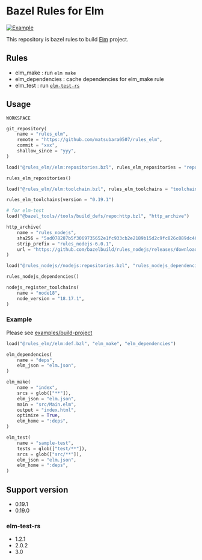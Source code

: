 # Bazel Rules for Elm

[![Example](https://github.com/matsubara0507/rules_elm/actions/workflows/examples.yaml/badge.svg)](https://github.com/matsubara0507/rules_elm/actions/workflows/examples.yaml)

This repository is bazel rules to build [Elm](https://elm-lang.org/) project.

## Rules

- elm_make : run `elm make`
- elm_dependencies : cache dependencies for elm_make rule
- elm_test : run [`elm-test-rs`](https://github.com/mpizenberg/elm-test-rs)

## Usage

`WORKSPACE`

```py
git_repository(
    name = "rules_elm",
    remote = "https://github.com/matsubara0507/rules_elm",
    commit = "xxx",
    shallow_since = "yyy",
)

load("@rules_elm//elm:repositories.bzl", rules_elm_repositories = "repositories")

rules_elm_repositories()

load("@rules_elm//elm:toolchain.bzl", rules_elm_toolchains = "toolchains")

rules_elm_toolchains(version = "0.19.1")

# for elm-test
load("@bazel_tools//tools/build_defs/repo:http.bzl", "http_archive")

http_archive(
    name = "rules_nodejs",
    sha256 = "5ad078287b5f3069735652e1fc933cb2e2189b15d2c9fc826c889dc466c32a07",
    strip_prefix = "rules_nodejs-6.0.1",
    url = "https://github.com/bazelbuild/rules_nodejs/releases/download/v6.0.1/rules_nodejs-v6.0.1.tar.gz",
)

load("@rules_nodejs//nodejs:repositories.bzl", "rules_nodejs_dependencies", "nodejs_register_toolchains")

rules_nodejs_dependencies()

nodejs_register_toolchains(
    name = "node18",
    node_version = "18.17.1",
)
```

### Example

Please see [examples/build-project](/examples/build-project)

```py
load("@rules_elm//elm:def.bzl", "elm_make", "elm_dependencies")

elm_dependencies(
    name = "deps",
    elm_json = "elm.json",
)

elm_make(
    name = "index",
    srcs = glob(["**"]),
    elm_json = "elm.json",
    main = "src/Main.elm",
    output = "index.html",
    optimize = True,
    elm_home = ":deps",
)

elm_test(
    name = "sample-test",
    tests = glob(["test/**"]),
    srcs = glob(["src/**"]),
    elm_json = "elm.json",
    elm_home = ":deps",
)
```

## Support version

- 0.19.1
- 0.19.0

### elm-test-rs

- 1.2.1
- 2.0.2
- 3.0
